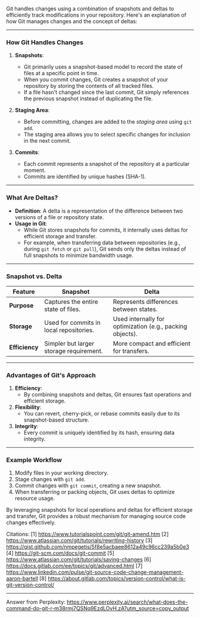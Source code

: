 Git handles changes using a combination of snapshots and deltas to efficiently track modifications in your repository. Here's
an explanation of how Git manages changes and the concept of deltas:

---

### **How Git Handles Changes**

1. **Snapshots**:

   - Git primarily uses a snapshot-based model to record the state of files at a specific point in time.
   - When you commit changes, Git creates a snapshot of your repository by storing the contents of all tracked files.
   - If a file hasn't changed since the last commit, Git simply references the previous snapshot instead of duplicating the
     file.

2. **Staging Area**:

   - Before committing, changes are added to the _staging area_ using `git add`.
   - The staging area allows you to select specific changes for inclusion in the next commit.

3. **Commits**:
   - Each commit represents a snapshot of the repository at a particular moment.
   - Commits are identified by unique hashes (SHA-1).

---

### **What Are Deltas?**

- **Definition**: A delta is a representation of the difference between two versions of a file or repository state.
- **Usage in Git**:
  - While Git stores snapshots for commits, it internally uses deltas for efficient storage and transfer.
  - For example, when transferring data between repositories (e.g., during `git fetch` or `git pull`), Git sends only the
    deltas instead of full snapshots to minimize bandwidth usage.

---

### **Snapshot vs. Delta**

| Feature        | Snapshot                                | Delta                                                     |
| -------------- | --------------------------------------- | --------------------------------------------------------- |
| **Purpose**    | Captures the entire state of files.     | Represents differences between states.                    |
| **Storage**    | Used for commits in local repositories. | Used internally for optimization (e.g., packing objects). |
| **Efficiency** | Simpler but larger storage requirement. | More compact and efficient for transfers.                 |

---

### **Advantages of Git's Approach**

1. **Efficiency**:
   - By combining snapshots and deltas, Git ensures fast operations and efficient storage.
2. **Flexibility**:
   - You can revert, cherry-pick, or rebase commits easily due to its snapshot-based structure.
3. **Integrity**:
   - Every commit is uniquely identified by its hash, ensuring data integrity.

---

### Example Workflow

1. Modify files in your working directory.
2. Stage changes with `git add`.
3. Commit changes with `git commit`, creating a new snapshot.
4. When transferring or packing objects, Git uses deltas to optimize resource usage.

By leveraging snapshots for local operations and deltas for efficient storage and transfer, Git provides a robust mechanism
for managing source code changes effectively.

Citations: [1] https://www.tutorialspoint.com/git/git-amend.htm [2] https://www.atlassian.com/git/tutorials/rewriting-history
[3] https://gist.github.com/nmpegetis/5f8e5acbaee8612a49c96cc239a5b0e3 [4] https://git-scm.com/docs/git-commit [5]
https://www.atlassian.com/git/tutorials/saving-changes [6] https://docs.gitlab.com/ee/topics/git/advanced.html [7]
https://www.linkedin.com/pulse/git-source-code-change-management-aaron-bartell [8]
https://about.gitlab.com/topics/version-control/what-is-git-version-control/

---

Answer from Perplexity:
https://www.perplexity.ai/search/what-does-the-command-do-git-r-m38rmj7QSNq9EzdLOvH.zA?utm_source=copy_output
